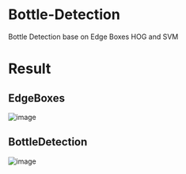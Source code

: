 # Bottle-Detection
Bottle Detection base on Edge Boxes HOG and SVM

# Result  
## EdgeBoxes 
![image](https://github.com/lh9171338/Astar-ROS/blob/master/results/result.png)

## BottleDetection  
![image](https://github.com/lh9171338/Astar-ROS/blob/master/results/result.png)
